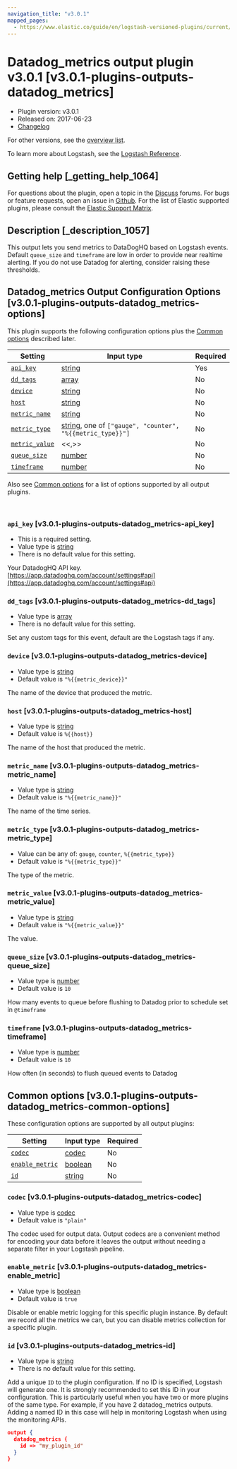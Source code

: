 ```yaml
---
navigation_title: "v3.0.1"
mapped_pages:
  - https://www.elastic.co/guide/en/logstash-versioned-plugins/current/v3.0.1-plugins-outputs-datadog_metrics.html
---
```


# Datadog_metrics output plugin v3.0.1 [v3.0.1-plugins-outputs-datadog_metrics]


* Plugin version: v3.0.1
* Released on: 2017-06-23
* [Changelog](https://github.com/logstash-plugins/logstash-output-datadog_metrics/blob/v3.0.1/CHANGELOG.md)

For other versions, see the [overview list](output-datadog_metrics-index.md).

To learn more about Logstash, see the [Logstash Reference](logstash://reference/index.md).

## Getting help [_getting_help_1064]

For questions about the plugin, open a topic in the [Discuss](http://discuss.elastic.co) forums. For bugs or feature requests, open an issue in [Github](https://github.com/logstash-plugins/logstash-output-datadog_metrics). For the list of Elastic supported plugins, please consult the [Elastic Support Matrix](https://www.elastic.co/support/matrix#matrix_logstash_plugins).


## Description [_description_1057]

This output lets you send metrics to DataDogHQ based on Logstash events. Default `queue_size` and `timeframe` are low in order to provide near realtime alerting. If you do not use Datadog for alerting, consider raising these thresholds.


## Datadog_metrics Output Configuration Options [v3.0.1-plugins-outputs-datadog_metrics-options]

This plugin supports the following configuration options plus the [Common options](v3-0-1-plugins-outputs-datadog_metrics.md#v3.0.1-plugins-outputs-datadog_metrics-common-options) described later.

| Setting | Input type | Required |
| --- | --- | --- |
| [`api_key`](v3-0-1-plugins-outputs-datadog_metrics.md#v3.0.1-plugins-outputs-datadog_metrics-api_key) | [string](logstash://reference/configuration-file-structure.md#string) | Yes |
| [`dd_tags`](v3-0-1-plugins-outputs-datadog_metrics.md#v3.0.1-plugins-outputs-datadog_metrics-dd_tags) | [array](logstash://reference/configuration-file-structure.md#array) | No |
| [`device`](v3-0-1-plugins-outputs-datadog_metrics.md#v3.0.1-plugins-outputs-datadog_metrics-device) | [string](logstash://reference/configuration-file-structure.md#string) | No |
| [`host`](v3-0-1-plugins-outputs-datadog_metrics.md#v3.0.1-plugins-outputs-datadog_metrics-host) | [string](logstash://reference/configuration-file-structure.md#string) | No |
| [`metric_name`](v3-0-1-plugins-outputs-datadog_metrics.md#v3.0.1-plugins-outputs-datadog_metrics-metric_name) | [string](logstash://reference/configuration-file-structure.md#string) | No |
| [`metric_type`](v3-0-1-plugins-outputs-datadog_metrics.md#v3.0.1-plugins-outputs-datadog_metrics-metric_type) | [string](logstash://reference/configuration-file-structure.md#string), one of `["gauge", "counter", "%{{metric_type}}"]` | No |
| [`metric_value`](v3-0-1-plugins-outputs-datadog_metrics.md#v3.0.1-plugins-outputs-datadog_metrics-metric_value) | <<,>> | No |
| [`queue_size`](v3-0-1-plugins-outputs-datadog_metrics.md#v3.0.1-plugins-outputs-datadog_metrics-queue_size) | [number](logstash://reference/configuration-file-structure.md#number) | No |
| [`timeframe`](v3-0-1-plugins-outputs-datadog_metrics.md#v3.0.1-plugins-outputs-datadog_metrics-timeframe) | [number](logstash://reference/configuration-file-structure.md#number) | No |

Also see [Common options](v3-0-1-plugins-outputs-datadog_metrics.md#v3.0.1-plugins-outputs-datadog_metrics-common-options) for a list of options supported by all output plugins.

 

### `api_key` [v3.0.1-plugins-outputs-datadog_metrics-api_key]

* This is a required setting.
* Value type is [string](logstash://reference/configuration-file-structure.md#string)
* There is no default value for this setting.

Your DatadogHQ API key. [https://app.datadoghq.com/account/settings#api](https://app.datadoghq.com/account/settings#api)


### `dd_tags` [v3.0.1-plugins-outputs-datadog_metrics-dd_tags]

* Value type is [array](logstash://reference/configuration-file-structure.md#array)
* There is no default value for this setting.

Set any custom tags for this event, default are the Logstash tags if any.


### `device` [v3.0.1-plugins-outputs-datadog_metrics-device]

* Value type is [string](logstash://reference/configuration-file-structure.md#string)
* Default value is `"%{{metric_device}}"`

The name of the device that produced the metric.


### `host` [v3.0.1-plugins-outputs-datadog_metrics-host]

* Value type is [string](logstash://reference/configuration-file-structure.md#string)
* Default value is `%{{host}}`

The name of the host that produced the metric.


### `metric_name` [v3.0.1-plugins-outputs-datadog_metrics-metric_name]

* Value type is [string](logstash://reference/configuration-file-structure.md#string)
* Default value is `"%{{metric_name}}"`

The name of the time series.


### `metric_type` [v3.0.1-plugins-outputs-datadog_metrics-metric_type]

* Value can be any of: `gauge`, `counter`, `%{{metric_type}}`
* Default value is `"%{{metric_type}}"`

The type of the metric.


### `metric_value` [v3.0.1-plugins-outputs-datadog_metrics-metric_value]

* Value type is [string](logstash://reference/configuration-file-structure.md#string)
* Default value is `"%{{metric_value}}"`

The value.


### `queue_size` [v3.0.1-plugins-outputs-datadog_metrics-queue_size]

* Value type is [number](logstash://reference/configuration-file-structure.md#number)
* Default value is `10`

How many events to queue before flushing to Datadog prior to schedule set in `@timeframe`


### `timeframe` [v3.0.1-plugins-outputs-datadog_metrics-timeframe]

* Value type is [number](logstash://reference/configuration-file-structure.md#number)
* Default value is `10`

How often (in seconds) to flush queued events to Datadog



## Common options [v3.0.1-plugins-outputs-datadog_metrics-common-options]

These configuration options are supported by all output plugins:

| Setting | Input type | Required |
| --- | --- | --- |
| [`codec`](v3-0-1-plugins-outputs-datadog_metrics.md#v3.0.1-plugins-outputs-datadog_metrics-codec) | [codec](logstash://reference/configuration-file-structure.md#codec) | No |
| [`enable_metric`](v3-0-1-plugins-outputs-datadog_metrics.md#v3.0.1-plugins-outputs-datadog_metrics-enable_metric) | [boolean](logstash://reference/configuration-file-structure.md#boolean) | No |
| [`id`](v3-0-1-plugins-outputs-datadog_metrics.md#v3.0.1-plugins-outputs-datadog_metrics-id) | [string](logstash://reference/configuration-file-structure.md#string) | No |

### `codec` [v3.0.1-plugins-outputs-datadog_metrics-codec]

* Value type is [codec](logstash://reference/configuration-file-structure.md#codec)
* Default value is `"plain"`

The codec used for output data. Output codecs are a convenient method for encoding your data before it leaves the output without needing a separate filter in your Logstash pipeline.


### `enable_metric` [v3.0.1-plugins-outputs-datadog_metrics-enable_metric]

* Value type is [boolean](logstash://reference/configuration-file-structure.md#boolean)
* Default value is `true`

Disable or enable metric logging for this specific plugin instance. By default we record all the metrics we can, but you can disable metrics collection for a specific plugin.


### `id` [v3.0.1-plugins-outputs-datadog_metrics-id]

* Value type is [string](logstash://reference/configuration-file-structure.md#string)
* There is no default value for this setting.

Add a unique `ID` to the plugin configuration. If no ID is specified, Logstash will generate one. It is strongly recommended to set this ID in your configuration. This is particularly useful when you have two or more plugins of the same type. For example, if you have 2 datadog_metrics outputs. Adding a named ID in this case will help in monitoring Logstash when using the monitoring APIs.

```json
output {
  datadog_metrics {
    id => "my_plugin_id"
  }
}
```



